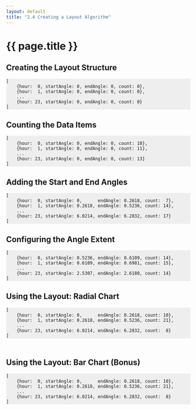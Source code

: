 ```yaml
---
layout: default
title: "2.4 Creating a Layout Algorithm"
---
```


<div>
    <style>
        pre {
            background-color: #eee;
        }
    </style>
</div>


<h1 class="section-title">{{ page.title }}</h1>

<!-- Data Generation Functions -->
<script>
    // Data Generation Functions
    // -------------------------

    // Compute a random interval using an Exponential Distribution
    function randomInterval(avgSeconds) {
        return Math.floor(-Math.log(Math.random()) * 1000 * avgSeconds);
    };

    // Create or extend an array of increasing dates.
    function addData(data, numItems, avgSeconds) {
        // Compute the most recent time in the data array, or create one.
        var n = data.length,
            t = (n > 0) ? data[n - 1].date : new Date();

        // Append items with increasing times in the data array.
        for (var k = 0; k < numItems; k += 1) {
            t = new Date(t.getTime() + randomInterval(avgSeconds));
            data.push({date: t});
        }

        return data;
    }
</script>


<h2 class="section-subtitle">Creating the Layout Structure</h2>

<!-- Sample Output -->
    [
        {hour:  0, startAngle: 0, endAngle: 0, count: 0},
        {hour:  1, startAngle: 0, endAngle: 0, count: 0},
        ...
        {hour: 23, startAngle: 0, endAngle: 0, count: 0}
    ]


<script>
    var RadialLayout = function() {

        // Layout function.
        function layout(data) {
            // Create a map to store the data for each hour.
            var hours = d3.range(0, 24),
                gmap = d3.map(),
                groups = [];

            // Append a data item for each hour, with all the fields set to zero.
            hours.forEach(function(h) {
                gmap.set(h, {hour: h, startAngle: 0, endAngle: 0, count: 0});
            });

            // Copy the values of the map and sort the output data array.
            groups = gmap.values();
            groups.sort(function(a, b) { return a.hour > b.hour ? 1 : -1; });
            return groups;
        }

        // Returns the layout function.
        return layout;
    };
</script>

<script>
    // Create a sample dataset.
    var data = addData([], 300, 20 * 60);

    // Create an instance of the layout function.
    var radialLayout = RadialLayout();

    // Compute the ouput data.
    var output01 = radialLayout(data);
</script>


<h2 class="section-subtitle">Counting the Data Items</h2>

    [
        {hour:  0, startAngle: 0, endAngle: 0, count: 10},
        {hour:  1, startAngle: 0, endAngle: 0, count: 11},
        ...
        {hour: 23, startAngle: 0, endAngle: 0, count: 13}
    ]


<script>
    var radialLayout1 = function() {

        // Layout function.
        function layout(data) {
            // Create a map to store the data for each hour.
            var hours = d3.range(0, 24),
                gmap = d3.map(),
                groups = [];

            // Append a data item for each hour, with all the fields set to zero.
            hours.forEach(function(h) {
                gmap.set(h, {hour: h, startAngle: 0, endAngle: 0, count: 0});
            });

            // Count the items belonging to each hour
            data.forEach(function(d) {
                // Get the hour from the date attribute of each data item.
                var _hour = d.date.getHours();

                // Get the output data item corresponding to the item hour.
                var _value = gmap.get(_hour);

                // We increment the count attribute and set the value in the map.
                _value.count += 1;
                gmap.set(_hour, _value);
            });

            // Computation of the output data ...

            // Copy the values of the map and sort the output data array.
            groups = gmap.values();
            groups.sort(function(a, b) { return a.hour > b.hour ? 1 : -1; });
            return groups;
        }

        // Returns the layout function.
        return layout;
    };
</script>

<script>
    // Create an instance of the layout function.
    var layout = radialLayout1();

    // Compute the ouput data.
    var output02 = layout(data);
</script>


<h2 class="section-subtitle">Adding the Start and End Angles</h2>

    [
        {hour:  0, startAngle: 0,      endAngle: 0.2618, count:  7},
        {hour:  1, startAngle: 0.2618, endAngle: 0.5236, count: 14},
        ...
        {hour: 23, startAngle: 6.0214, endAngle: 6.2832, count: 17}
    ]

<script>
    var radialLayout2 = function() {

        // Default Date Accessor
        var value = function(d) { return d.date; }

        // Layout function.
        function layout(data) {
            // Create a map to store the data for each hour.
            var hours = d3.range(0, 24),
                gmap = d3.map(),
                groups = [];

            var itemAngle = 2 * Math.PI / 24;

            // Append a data item for each hour, with all the fields set to zero.
            hours.forEach(function(h) {
                gmap.set(h, {
                    hour: h,
                    startAngle: h * itemAngle,
                    endAngle: (h + 1) * itemAngle,
                    count: 0
                });
            });

            // Count the data items belonging to each hour.
            data.forEach(function(d) {
                // Get the hour of the data item and the corresponding data item.
                var _hour = value(d).getHours(),
                    _value = gmap.get(_hour);

                // Increment the count and set the value in the map.
                _value.count += 1;
                gmap.set(_hour, _value);
            });


            // Copy the values of the map and sort the output data array.
            groups = gmap.values();
            groups.sort(function(a, b) { return a.hour > b.hour ? 1 : -1; });
            return groups;
        }

        // Accessor Methods

        // Date Accessor Function
        layout.value = function(accessorFunction) {
            if (!arguments.length) { return value; }
            value = accessorFunction;
            return layout;
        };

        // Returns the layout function.
        return layout;
    };
</script>

<script>
    // Create and configure an instance of the layout function.
    var layout = radialLayout2()
        .value(function(d) { return d.date; });

    // Compute the ouput data.
    var output03 = layout(data);
</script>


<h2 class="section-subtitle">Configuring the Angle Extent</h2>

<!-- Sample Output -->
    [
        {hour:  0, startAngle: 0.5236, endAngle: 0.6109, count: 14},
        {hour:  1, startAngle: 0.6109, endAngle: 0.6981, count: 15},
        ...
        {hour: 23, startAngle: 2.5307, endAngle: 2.6180, count: 14}
    ]

<script>
    var radialLayout3 = function() {

        var startAngle = 0,
            endAngle = 2 * Math.PI;

        var value = function(d) { return d.date; }

        // Layout function.
        function layout(data) {
            // Create a map to store the data for each hour.
            var hours = d3.range(0, 24),
                gmap = d3.map(),
                groups = [];

            var itemAngle = (endAngle - startAngle) / 24;

            // Append a data item for each hour, with all the fields set to zero.
            hours.forEach(function(h) {
                gmap.set(h, {
                    hour: h,
                    startAngle: startAngle + h * itemAngle,
                    endAngle: startAngle + (h + 1) * itemAngle,
                    count: 0
                });
            });

            // Count the data items belonging to each hour.
            data.forEach(function(d) {
                // Get the hour of the data item and the corresponding data item.
                var _hour = value(d).getHours(),
                    _value = gmap.get(_hour);

                // Increment the count and set the value in the map.
                _value.count += 1;
                gmap.set(_hour, _value);
            });

            // Copy the values of the map and sort the output data array.
            groups = gmap.values();
            groups.sort(function(a, b) { return a.hour > b.hour ? 1 : -1; });
            return groups;
        }

        // Accessor Methods

        // Date Accessor Function
        layout.value = function(accessorFunction) {
            if (!arguments.length) { return value; }
            value = accessorFunction;
            return layout;
        };

        // Angle Extent
        layout.angleExtent = function(value) {
            if (!arguments.length) { return [startAngle, endAngle]; }
            startAngle = value[0];
            endAngle = value[1];
            return layout;
        };

        // Returns the layout function.
        return layout;
    };
</script>


<h2 class="section-subtitle">Using the Layout: Radial Chart</h2>

<!-- Sample Output -->
    [
        {hour:  0, startAngle: 0,      endAngle: 0.2618, count: 10},
        {hour:  1, startAngle: 0.2618, endAngle: 0.5236, count: 21},
        ...
        {hour: 23, startAngle: 6.0214, endAngle: 6.2832, count:  8}
    ]

<div class="chart-example" id="radial-chart" style="padding: 5px;"></div>

<script>
    // Create and configure the layout function.
    var layout = radialLayout3();

    // Compute the ouput data.
    var output04 = layout(data);

    // Radial Chart
    // ------------

    // Visualization Variables
    var width = 670,
        height = 200,
        innerRadius = 30,
        outerRadius = 100;

    // Append a svg element to the div and set its size.
    var svg = d3.select('#radial-chart').append('svg')
        .attr('width', width)
        .attr('height', height);

    // Create the group and translate it to the center.
    var g = svg.append('g')
        .attr('transform', 'translate(' + [width / 2, height / 2] + ')');

    // Compute the radius scale.
    var rScale = d3.scale.sqrt()
        .domain([0, d3.max(output04, function(d) { return d.count; })])
        .range([2, outerRadius - innerRadius]);

    // Create an arc generator.
    var arc = d3.svg.arc()
        .innerRadius(innerRadius)
        .outerRadius(function(d) { return innerRadius + rScale(d.count); });

    // Append the paths to the group.
    g.selectAll('path')
        .data(output04)
        .enter()
        .append('path')
            .attr('d', function(d) { return arc(d); })
            .attr('fill', 'grey')
            .attr('stroke', 'white')
            .attr('stroke-width', 1);
</script>

<h2 class="section-subtitle">Using the Layout: Bar Chart (Bonus)</h2>

<!-- Sample Output -->
    [
        {hour:  0, startAngle: 0,      endAngle: 0.2618, count: 10},
        {hour:  1, startAngle: 0.2618, endAngle: 0.5236, count: 21},
        ...
        {hour: 23, startAngle: 6.0214, endAngle: 6.2832, count:  8}
    ]

<div class="chart-example" id="bar-chart"></div>

<script>
    // Bar Chart
    // ---------

    // Visualization Variables
    var bWidth = 400,
        bHeight = 100;

    var barWidth = bWidth / 24;

    // Append a svg element to the div and set its size.
    var bsvg = d3.select('#bar-chart').append('svg')
        .attr('width', bWidth)
        .attr('height', bHeight);

    // Compute the radius scale.
    var yScale = d3.scale.linear()
        .domain([0, d3.max(output04, function(d) { return d.count; })])
        .range([2, bHeight - 2]);

    // Append the bars
    bsvg.selectAll('rect')
        .data(output04)
        .enter()
            .append('rect')
            .attr('x', function(d, i) { return barWidth * i; })
            .attr('y', function(d) { return bHeight - yScale(d.count); })
            .attr('width', barWidth)
            .attr('height', function(d) { return yScale(d.count); })
            .attr('fill', 'grey')
            .attr('stroke', 'white')
            .attr('stroke-width', 1);
</script>
